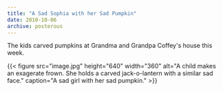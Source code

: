 ```yaml
---
title: "A Sad Sophia with her Sad Pumpkin"
date: 2010-10-06
archive: posterous
---
```


The kids carved pumpkins at Grandma and Grandpa Coffey's house this week.

{{< figure 
	src="image.jpg" 
	height="640" 
	width="360" 
	alt="A child makes an exagerate frown. She holds a carved jack-o-lantern with a similar sad face." 
	caption="A sad girl with her sad pumpkin." >}}